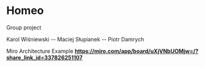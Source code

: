 # Homeo
Group project

Karol Wiśniewski -- Maciej Słupianek -- Piotr Damrych

Miro Architecture Example
**https://miro.com/app/board/uXjVNbUOMjw=/?share_link_id=337826251107**
